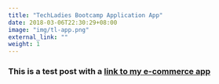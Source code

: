 ```yaml
---
title: "TechLadies Bootcamp Application App"
date: 2018-03-06T22:30:29+08:00
image: "img/tl-app.png"
external_link: ""
weight: 1
---
```


### This is a test post with a [link to my e-commerce app](http://tweeter-tweet.herokuapp.com)
